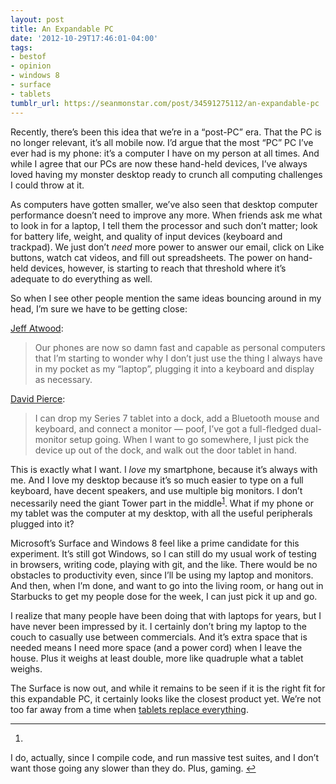 ```yaml
---
layout: post
title: An Expandable PC
date: '2012-10-29T17:46:01-04:00'
tags:
- bestof
- opinion
- windows 8
- surface
- tablets
tumblr_url: https://seanmonstar.com/post/34591275112/an-expandable-pc
---
```

Recently, there’s been this idea that we’re in a “post-PC” era. That the PC is no longer relevant, it’s all mobile now. I’d argue that the most “PC” PC I’ve ever had is my phone: it’s a computer I have on my person at all times. And while I agree that our PCs are now these hand-held devices, I’ve always loved having my monster desktop ready to crunch all computing challenges I could throw at it.

As computers have gotten smaller, we’ve also seen that desktop computer performance doesn’t need to improve any more. When friends ask me what to look in for a laptop, I tell them the processor and such don’t matter; look for battery life, weight, and quality of input devices (keyboard and trackpad). We just don’t _need_ more power to answer our email, click on Like buttons, watch cat videos, and fill out spreadsheets. The power on hand-held devices, however, is starting to reach that threshold where it’s adequate to do everything as well.

So when I see other people mention the same ideas bouncing around in my head, I’m sure we have to be getting close:

[Jeff Atwood](http://www.codinghorror.com/blog/2012/10/the-pc-is-over.html):

> Our phones are now so damn fast and capable as personal computers that I’m starting to wonder why I don’t just use the thing I always have in my pocket as my “laptop”, plugging it into a keyboard and display as necessary.

[David Pierce](http://www.theverge.com/2012/8/16/3246185/this-is-my-next-windows-8):

> I can drop my Series 7 tablet into a dock, add a Bluetooth mouse and keyboard, and connect a monitor — poof, I’ve got a full-fledged dual-monitor setup going. When I want to go somewhere, I just pick the device up out of the dock, and walk out the door tablet in hand.

This is exactly what I want. I _love_ my smartphone, because it’s always with me. And I love my desktop because it’s so much easier to type on a full keyboard, have decent speakers, and use multiple big monitors. I don’t necessarily need the giant Tower part in the middle<sup id="fnref:1"><a href="#fn:1" class="footnote-ref" role="doc-noteref">1</a></sup>. What if my phone or my tablet was the computer at my desktop, with all the useful peripherals plugged into it?

Microsoft’s Surface and Windows 8 feel like a prime candidate for this experiment. It’s still got Windows, so I can still do my usual work of testing in browsers, writing code, playing with git, and the like. There would be no obstacles to productivity even, since I’ll be using my laptop and monitors. And then, when I’m done, and want to go into the living room, or hang out in Starbucks to get my people dose for the week, I can just pick it up and go.

I realize that many people have been doing that with laptops for years, but I have never been impressed by it. I certainly don’t bring my laptop to the couch to casually use between commercials. And it’s extra space that is needed means I need more space (and a power cord) when I leave the house. Plus it weighs at least double, more like quadruple what a tablet weighs.

The Surface is now out, and while it remains to be seen if it is the right fit for this expandable PC, it certainly looks like the closest product yet. We’re not too far away from a time when [tablets replace everything](http://seanmonstar.com/blog/2010-01-07-tablets-will-replace-everything/).

* * *

1. 

I do, actually, since I compile code, and run massive test suites, and I don’t want those going any slower than they do. Plus, gaming.&nbsp;[↩︎](#fnref:1)

